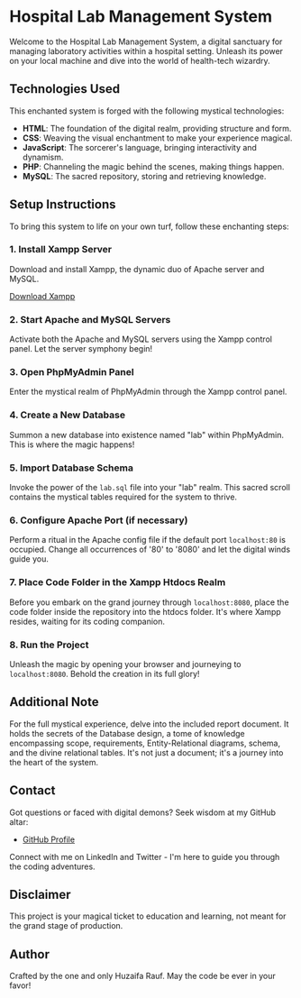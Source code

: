 # Hospital Lab Management System

Welcome to the Hospital Lab Management System, a digital sanctuary for managing laboratory activities within a hospital setting. Unleash its power on your local machine and dive into the world of health-tech wizardry.

## Technologies Used

This enchanted system is forged with the following mystical technologies:

- **HTML**: The foundation of the digital realm, providing structure and form.
- **CSS**: Weaving the visual enchantment to make your experience magical.
- **JavaScript**: The sorcerer's language, bringing interactivity and dynamism.
- **PHP**: Channeling the magic behind the scenes, making things happen.
- **MySQL**: The sacred repository, storing and retrieving knowledge.

## Setup Instructions

To bring this system to life on your own turf, follow these enchanting steps:

### 1. Install Xampp Server

Download and install Xampp, the dynamic duo of Apache server and MySQL.

[Download Xampp](https://www.apachefriends.org/index.html)

### 2. Start Apache and MySQL Servers

Activate both the Apache and MySQL servers using the Xampp control panel. Let the server symphony begin!

### 3. Open PhpMyAdmin Panel

Enter the mystical realm of PhpMyAdmin through the Xampp control panel.

### 4. Create a New Database

Summon a new database into existence named "lab" within PhpMyAdmin. This is where the magic happens!

### 5. Import Database Schema

Invoke the power of the `lab.sql` file into your "lab" realm. This sacred scroll contains the mystical tables required for the system to thrive.

### 6. Configure Apache Port (if necessary)

Perform a ritual in the Apache config file if the default port `localhost:80` is occupied. Change all occurrences of '80' to '8080' and let the digital winds guide you.

### 7. Place Code Folder in the Xampp Htdocs Realm

Before you embark on the grand journey through `localhost:8080`, place the code folder inside the repository into the htdocs folder. It's where Xampp resides, waiting for its coding companion.

### 8. Run the Project

Unleash the magic by opening your browser and journeying to `localhost:8080`. Behold the creation in its full glory!

## Additional Note

For the full mystical experience, delve into the included report document. It holds the secrets of the Database design, a tome of knowledge encompassing scope, requirements, Entity-Relational diagrams, schema, and the divine relational tables. It's not just a document; it's a journey into the heart of the system.

## Contact

Got questions or faced with digital demons? Seek wisdom at my GitHub altar:

- [GitHub Profile](https://github.com/MHuzaifa-Rauf)

Connect with me on LinkedIn and Twitter - I'm here to guide you through the coding adventures.

## Disclaimer

This project is your magical ticket to education and learning, not meant for the grand stage of production.

## Author

Crafted by the one and only Huzaifa Rauf. May the code be ever in your favor!
